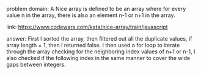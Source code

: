 problem domain: A Nice array is defined to be an array where for every value n in the array, there is also an element n-1 or n+1 in the array.

link: https://www.codewars.com/kata/nice-array/train/javascript

answer: First I sorted the array, then filtered out all the duplicate values, if array length = 1, then I returned false. I then used a for loop to iterate through the array checking for the neighboring index values of n+1 or n-1, I also checked if the following index in the same manner to cover the wide gaps between integers.
